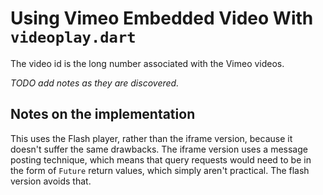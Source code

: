 # Using Vimeo Embedded Video With `videoplay.dart`

The video id is the long number associated with the Vimeo videos.

_TODO add notes as they are discovered._


## Notes on the implementation

This uses the Flash player, rather than the iframe version, because it
doesn't suffer the same drawbacks.  The iframe version uses a message posting
technique, which means that query requests would need to be in the
form of `Future` return values, which simply aren't practical.  The flash
version avoids that.
